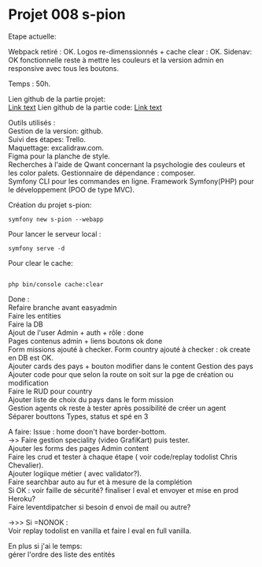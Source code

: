# Projet 008 s-pion

Etape actuelle:

Webpack retiré : OK.
Logos re-dimenssionnés + cache clear : OK.
Sidenav: OK fonctionnelle reste à mettre les couleurs et la version admin en responsive avec tous les boutons.

Temps : 50h.

Lien github de la partie projet:  
[Link text](https://github.com/Tom60340/008)
Lien github de la partie code:
[Link text](https://github.com/Tom60340/008-code)

Outils utilisés :  
Gestion de la version: github.  
Suivi des étapes: Trello.  
Maquettage: excalidraw.com.  
Figma pour la planche de style.  
Recherches à l'aide de Qwant concernant la psychologie des couleurs et les color palets.
Gestionnaire de dépendance : composer.  
Symfony CLI pour les commandes en ligne.
Framework Symfony(PHP) pour le développement (POO de type MVC).

Création du projet s-pion:

```
symfony new s-pion --webapp
```

Pour lancer le serveur local :

```
symfony serve -d
```

Pour clear le cache:

```

php bin/console cache:clear
```

Done :  
Refaire branche avant easyadmin   
Faire les entities  
Faire la DB  
Ajout de l'user Admin + auth + rôle : done  
Pages contenus admin + liens boutons ok done  
Form missions ajouté à checker.
Form country ajouté à checker : ok create en DB est OK.  
Ajouter cards des pays  + bouton modifier dans le content Gestion des pays 
Ajouter code pour que selon la route on soit sur la pge de création ou modification  
Faire le RUD pour country  
Ajouter liste de choix du pays dans le form mission  
Gestion agents ok reste à tester après possibilité de créer un agent  
Séparer bouttons Types, status et spé en 3  

A faire: 
Issue : home doon't have border-bottom.  
->> Faire gestion speciality (video GrafiKart) puis tester.  
Ajouter les forms des pages Admin content  
Faire les crud et tester à chaque étape ( voir code/replay todolist Chris Chevalier).  
Ajouter logiique métier ( avec validator?).  
Faire searchbar auto au fur et à mesure de la complétion  
  Si OK : voir faille de sécurité? finaliser l eval et envoyer et mise en prod Heroku?  
     Faire leventdipatcher si besoin d envoi de mail ou autre?  

->>> Si =NONOK :  
Voir replay todolist en vanilla et faire l eval en full vanilla.  

En plus si j'ai le temps:  
gérer l'ordre des liste des entités  

